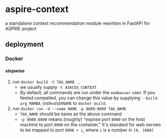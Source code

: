 # aspire-context
a standalone context recommendation module rewritten in FastAPI for ASPIRE project

## deployment

### Docker

#### stepwise
1. run `docker build -t TAG_NAME .`.
    - we usually supply `-t ASKCOS_CONTEXT`
    - By default, all commands are run under the `mambauser` user. If you feeled compelled, you can change this value by supplying `--build-arg MAMBA_USER=USERNAME` to `docker build`.
1. run `docker run -d --name NAME -p 8000:8000 TAG_NAME`
    - `TAG_NAME` should be same as the above command
    - `-p 8000:8000` means (roughly) "expose port `8000` on the host machine to port `8000` on the container." It's standard for web servies to be mapped to port `8000 + i`, where `i` is a number in `[0, 1000]`